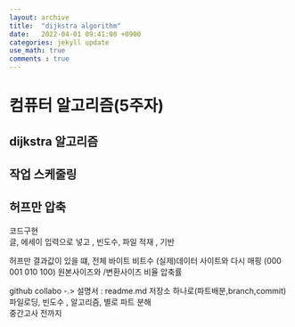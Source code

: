 ```yaml
---
layout: archive  
title:  "dijkstra algorithm"  
date:   2022-04-01 09:41:00 +0900  
categories: jekyll update  
use_math: true  
comments : true  
---  
```


# 컴퓨터 알고리즘(5주자)

## dijkstra 알고리즘  

## 작업 스케줄링

## 허프만 압축
코드구현  
글, 에세이  입력으로 넣고 , 빈도수, 파일 적재 , 기반  

허프만 결과값이 있을 떄, 전체 바이트 비트수 (실제)데이터 사이트와 다시 매핑 (000 001 010 100)
원본사이즈와 /변환사이즈 비율 압축률 

github collabo -.> 설명서 : readme.md 저장소 하나로(파트배분,branch,commit)   
파일로딩, 빈도수 , 알고리즘, 별로 파트 분해  
중간고사 전까지 

## 

